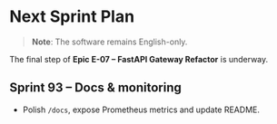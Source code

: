 # Next Sprint Plan

> **Note**: The software remains English-only.

The final step of **Epic E-07 – FastAPI Gateway Refactor** is underway.

## Sprint 93 – Docs & monitoring
* Polish `/docs`, expose Prometheus metrics and update README.
